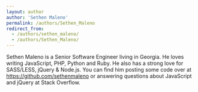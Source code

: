 ```yaml
---
layout: author
author: 'Sethen Maleno'
permalink: /authors/Sethen_Maleno
redirect_from:
  - /authors/sethen_maleno/
  - /authors/Sethen_Maleno/
---
```


Sethen Maleno is a Senior Software Engineer living in Georgia. He loves writing JavaScript, PHP, Python and Ruby. He also has a strong love for SASS/LESS, jQuery & Node.js. You can find him posting some code over at https://github.com/sethenmaleno or answering questions about JavaScript and jQuery at Stack Overflow.